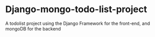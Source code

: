 # Django-mongo-todo-list-project
A todolist project using the Django Framework for the front-end, and mongoDB for the backend

